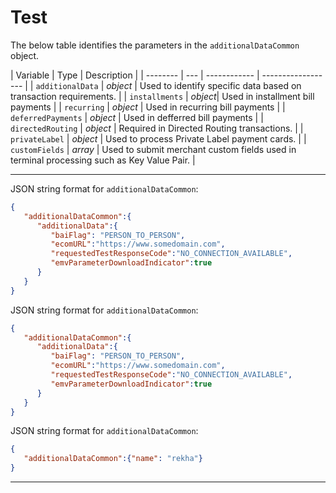 # Test 

<!--
type: tab
titles: additionalDataCommon, JSON Example, example 3, example 4
-->


The below table identifies the parameters in the `additionalDataCommon` object.


| Variable | Type  | Description |
| -------- | --- | ------------ | ------------------ |
| `additionalData` | *object*  | Used to identify specific data based on transaction requirements. |
| `installments` | *object*| Used in installment bill payments |
| `recurring` | *object*  | Used in recurring bill payments |
| `deferredPayments` | *object* |  Used in defferred bill payments |
| `directedRouting` | *object* |  Required in Directed Routing transactions. |
| `privateLabel` | *object* |  Used to process Private Label payment cards. |
| `customFields` | *array* |  Used to submit merchant custom fields used in terminal processing such as Key Value Pair. |


---

<!-- type: tab -->

JSON string format for `additionalDataCommon`:

```json
{
   "additionalDataCommon":{
      "additionalData":{
         "baiFlag": "PERSON_TO_PERSON",
         "ecomURL":"https://www.somedomain.com",
         "requestedTestResponseCode":"NO_CONNECTION_AVAILABLE",
         "emvParameterDownloadIndicator":true
      }
   }
}
```

<!-- type: tab -->

JSON string format for `additionalDataCommon`:

```json
{
   "additionalDataCommon":{
      "additionalData":{
         "baiFlag": "PERSON_TO_PERSON",
         "ecomURL":"https://www.somedomain.com",
         "requestedTestResponseCode":"NO_CONNECTION_AVAILABLE",
         "emvParameterDownloadIndicator":true
      }
   }
}
```

<!-- type: tab -->

JSON string format for `additionalDataCommon`:

```json
{
   "additionalDataCommon":{"name": "rekha"}
}
```

<!-- type: tab-end -->
---
